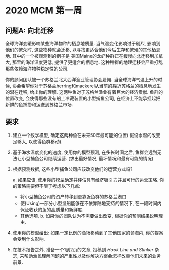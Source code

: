 # 2020 MCM 第一周
## 问题A: 向北迁移
全球海洋变暖影响某些海洋物种的栖息地质量. 当气温变化影响过于剧烈, 影响到他们的繁荣时, 这些物种就会迁移, 以寻找更适合他们今后生存和繁殖的其他栖息地. 其中的一个被观测到的例子是 美国Maine的龙虾种群正在缓慢向北迁移到加拿大, 那里的海洋温度更低, 提供了更适合的栖息地. 这种种群的地理迁移会严重打乱那些依赖海洋物种稳定性的公司.

你的顾问团队被一个苏格兰北大西洋渔业管理协会雇佣. 当全球海洋气温上升的时候, 协会希望你对于苏格兰herring和mackerel从当前的靠近苏格兰的栖息地发生的潜在迁移, 给出你的理解. 这两种鱼对于苏格兰渔业有着巨大的经济贡献. 鱼群的位置改变, 会使得那些没有船上冷藏装置的小型捕鱼公司, 在经济上不能承担起把新鲜的鱼捕捞和运送到苏格兰市场.

## 要求
1. 建立一个数学模型, 确定这两种鱼在未来50年最可能的位置( 假设水温的改变足够大, 以使得鱼群移动).
2. 基于海水温度变化的速度, 使用你的模型预测, 在多长时间之后, 鱼群会远到无法让小型捕鱼公司继续运营. (求出最好情况, 最坏情况和最有可能的情况)
3. 根据预测数据, 这些小型捕鱼公司应该改变他们的运营方式吗?

    a. 如果应该, 使用你的模型确定并评估具有经济吸引力并且可行的运营策略. 你的策略需要但不限于考虑以下几点:
    
    - 将小型捕鱼公司的资产转移到更靠近鱼群的苏格兰港口
    - 使(Using)一部分小型渔船能够在不依靠陆地支持的情况下, 在一段时间内保证收获的鱼的高质量和新鲜度.
    - 其他选项.
    b. 如果你的团队认为不需要做出改变, 根据你的预测结果说明理由.
4. 使用你的模型给出: 如果一定比例的渔场移动到了其他国家的领海内, 你的提案会受到什么影响.
5. 在技术报告之外, 准备一个1到2页的文章, 投稿到 *Hook Line and Stinker* 杂志, 来帮助渔民理解问题的严重性以及你解决方案会怎样改善他们未来的业务前景.
